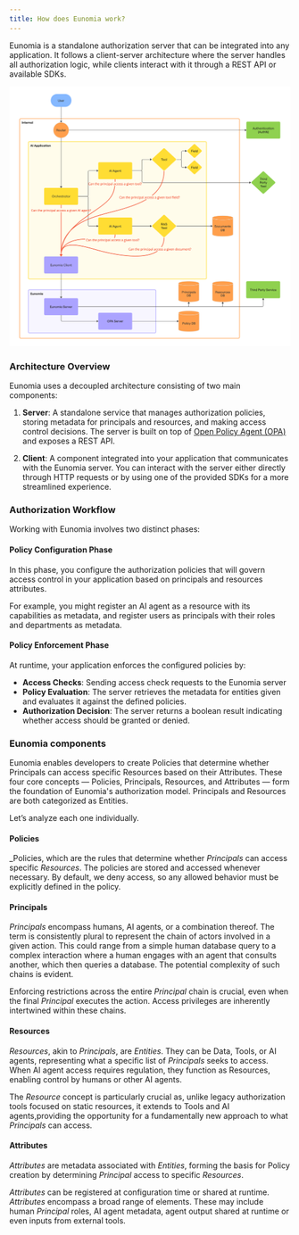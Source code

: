 ```yaml
---
title: How does Eunomia work?
---
```


Eunomia is a standalone authorization server that can be integrated into any application. It follows a client-server architecture where the server handles all authorization logic, while clients interact with it through a REST API or available SDKs.

![schema](../assets/schema.png)

### Architecture Overview

Eunomia uses a decoupled architecture consisting of two main components:

1. **Server**: A standalone service that manages authorization policies, storing metadata for principals and resources, and making access control decisions. The server is built on top of [Open Policy Agent (OPA)][opa-website] and exposes a REST API.

2. **Client**: A component integrated into your application that communicates with the Eunomia server. You can interact with the server either directly through HTTP requests or by using one of the provided SDKs for a more streamlined experience.

### Authorization Workflow

Working with Eunomia involves two distinct phases:

#### Policy Configuration Phase

In this phase, you configure the authorization policies that will govern access control in your application based on principals and resources attributes.

For example, you might register an AI agent as a resource with its capabilities as metadata, and register users as principals with their roles and departments as metadata.

#### Policy Enforcement Phase

At runtime, your application enforces the configured policies by:

- **Access Checks**: Sending access check requests to the Eunomia server
- **Policy Evaluation**: The server retrieves the metadata for entities given and evaluates it against the defined policies.
- **Authorization Decision**: The server returns a boolean result indicating whether access should be granted or denied.

### Eunomia components

Eunomia enables developers to create Policies that determine whether Principals can access specific Resources based on their Attributes. These four core concepts — Policies, Principals, Resources, and Attributes — form the foundation of Eunomia's authorization model. Principals and Resources are both categorized as Entities.

Let’s analyze each one individually. 

#### Policies
_Policies, which are the rules that determine whether _Principals_ can access specific _Resources_. The policies are stored and accessed whenever necessary. By default, we deny access, so any allowed behavior must be explicitly defined in the policy. 

#### Principals
_Principals_ encompass humans, AI agents, or a combination thereof. The term is consistently plural to represent the chain of actors involved in a given action. This could range from a simple human database query to a complex interaction where a human engages with an agent that consults another, which then queries a database. The potential complexity of such chains is evident.

Enforcing restrictions across the entire _Principal_ chain is crucial, even when the final _Principal_ executes the action. Access privileges are inherently intertwined within these chains.

#### Resources

_Resources_, akin to _Principals_, are _Entities_. They can be Data, Tools, or AI agents, representing what a specific list of _Principals_ seeks to access. When AI agent access requires regulation, they function as Resources, enabling control by humans or other AI agents.

The _Resource_ concept is particularly crucial as, unlike legacy authorization tools focused on static resources, it extends to Tools and AI agents,providing the opportunity for  a fundamentally new approach to what _Principals_ can access.

#### Attributes
_Attributes_ are metadata associated with _Entities_, forming the basis for Policy creation by determining _Principal_ access to specific _Resources_.

_Attributes_ can be registered at configuration time or shared at runtime. _Attributes_ encompass a broad range of elements. These may include human _Principal_ roles, AI agent metadata, agent output shared at runtime or even inputs from external tools.


[eunomia-github]: https://github.com/whataboutyou-ai/eunomia
[whataboutyou-website]: https://whataboutyou.ai
[opa-website]: https://www.openpolicyagent.org/
